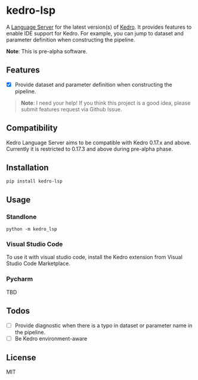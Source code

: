 # kedro-lsp

A [Language Server](https://microsoft.github.io/language-server-protocol/) for the latest version(s) of [Kedro](https://kedro.readthedocs.io/en/latest/). It provides features to enable IDE support for Kedro. For example, you can jump to dataset and parameter definition when constructing the pipeline.

**Note**: This is pre-alpha software.

## Features

* [x] Provide dataset and parameter definition when constructing the pipeline.

> **Note**: I need your help! If you think this project is a good idea, please submit features request via Github Issue.

## Compatibility

Kedro Language Server aims to be compatible with Kedro 0.17.x and above. Currently it is restricted to 0.17.3 and above during pre-alpha phase.

## Installation

```shell
pip install kedro-lsp
```

## Usage

### Standlone

```
python -m kedro_lsp
```

### Visual Studio Code

To use it with visual studio code, install the Kedro extension from Visual Studio Code Marketplace.

### Pycharm

TBD

## Todos

* [ ] Provide diagnostic when there is a typo in dataset or parameter name in the pipeline.
* [ ] Be Kedro environment-aware

## License

MIT
